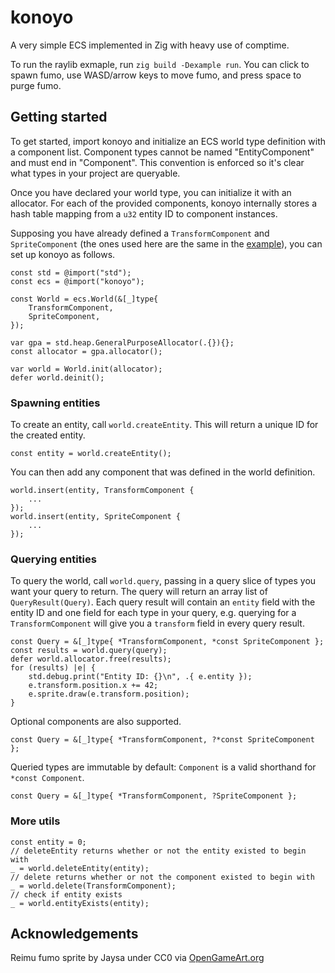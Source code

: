 # konoyo

A very simple ECS implemented in Zig with heavy use of comptime.

To run the raylib exmaple, run `zig build -Dexample run`. You can click to spawn fumo, use WASD/arrow keys to move fumo, and press space to purge fumo.

## Getting started

To get started, import konoyo and initialize an ECS world type definition with a component list. Component types cannot be named "EntityComponent" and must end in "Component". This convention is enforced so it's clear what types in your project are queryable.

Once you have declared your world type, you can initialize it with an allocator. For each of the provided components, konoyo internally stores a hash table mapping from a `u32` entity ID to component instances.

Supposing you have already defined a `TransformComponent` and `SpriteComponent` (the ones used here are the same in the [example](example)), you can set up konoyo as follows.

```ZIG
const std = @import("std");
const ecs = @import("konoyo");

const World = ecs.World(&[_]type{
    TransformComponent,
    SpriteComponent,
});

var gpa = std.heap.GeneralPurposeAllocator(.{}){};
const allocator = gpa.allocator();

var world = World.init(allocator);
defer world.deinit();
```

### Spawning entities

To create an entity, call `world.createEntity`. This will return a unique ID for the created entity.

```ZIG
const entity = world.createEntity();
```

You can then add any component that was defined in the world definition.

```ZIG
world.insert(entity, TransformComponent {
    ...
});
world.insert(entity, SpriteComponent {
    ...
});
```

### Querying entities

To query the world, call `world.query`, passing in a query slice of types you want your query to return. The query will return an array list of `QueryResult(Query)`. Each query result will contain an `entity` field with the entity ID and one field for each type in your query, e.g. querying for a `TransformComponent` will give you a `transform` field in every query result.

```ZIG
const Query = &[_]type{ *TransformComponent, *const SpriteComponent };
const results = world.query(query);
defer world.allocator.free(results);
for (results) |e| {
    std.debug.print("Entity ID: {}\n", .{ e.entity });
    e.transform.position.x += 42;
    e.sprite.draw(e.transform.position);
}
```

Optional components are also supported.

```ZIG
const Query = &[_]type{ *TransformComponent, ?*const SpriteComponent };
```

Queried types are immutable by default: `Component` is a valid shorthand for `*const Component`.

```ZIG
const Query = &[_]type{ *TransformComponent, ?SpriteComponent };
```

### More utils

```ZIG
const entity = 0;
// deleteEntity returns whether or not the entity existed to begin with
_ = world.deleteEntity(entity);
// delete returns whether or not the component existed to begin with
_ = world.delete(TransformComponent);
// check if entity exists
_ = world.entityExists(entity);
```

## Acknowledgements

Reimu fumo sprite by Jaysa under CC0 via [OpenGameArt.org](https://opengameart.org/content/touhou-fumo-factory)